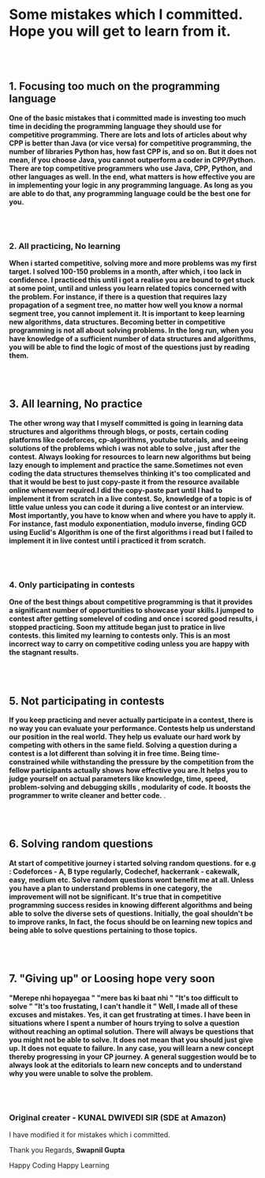 # Some mistakes which I committed. Hope you will get to learn from it.
<br><br>

<h2> 1. Focusing too much on the programming language</h2>
<p>
<b>One of the basic mistakes that i committed made is investing too much time in deciding the programming language they should use for competitive 
programming. There are lots and lots of articles about why CPP is better than Java (or vice versa) for competitive programming, the number of libraries 
Python has, how fast CPP is, and so on. But it does not mean, if you choose Java, you cannot outperform a coder in CPP/Python. There are top competitive programmers who use Java, CPP,  Python, and other languages as well. In the end, what matters is how effective you are in implementing your logic in any programming language. As long as you are able to do that, any programming language could be the best one for you.</b>
</p>
<br><br>
<h3>2. All practicing, No learning</h3>
<p>
<b>When i started competitive, solving more and more problems was my first target. I solved 100-150 problems in a month, after which, i too lack in confidence. I practiced this until i got a realise you are bound to get stuck at some point, until and unless you learn related topics concerned with the problem. For instance, if there is a question that requires lazy propagation of a segment tree, no matter how well you know a normal segment tree, you cannot implement it. It is important to keep learning new algorithms, data structures. Becoming better in competitive programming is not all about solving problems. In the long run, when you have knowledge of a sufficient number of data structures and algorithms, you will be able to find the logic of most of the questions just by reading them.</b>
</p>
<br><br>
<h2>3. All learning, No practice</h2>
<p>
<b>The other wrong way that I myself committed is going in learning data structures and algorithms through blogs, or posts, certain coding platforms like codeforces, 
cp-algorithms, youtube tutorials, and seeing solutions of the problems which i was not able to solve , just after the contest. Always looking for resources to learn new algorithms but being lazy enough to implement and practice the same.Sometimes not even coding the data structures themselves thinking it's too complicated and that it would be best to just copy-paste it from the resource available online whenever required.I did the copy-paste part until I had to implement it from scratch in a live contest. So, knowledge of a topic is of little value unless you can code it during a live contest or an interview. Most importantly, you have to know when and where you have to apply it. For instance, fast modulo exponentiation, modulo inverse, finding GCD using Euclid's Algorithm is one of the first algorithms i read but I failed to implement it in live contest until i practiced it from scratch.</b>
</p> 
<br><br>
<h3>4. Only participating in contests</h3>
<p>
<b>One of the best things about competitive programming is that it provides a significant number of opportunities to showcase your skills.I jumped to contest after getting somelevel of coding and once i scored good results, i stopped practicing. Soon my attitude began just to pratice in live contests. this limited my learning to contests only. This is an most incorrect way to carry on competitive coding unless you are happy with the stagnant results.</b>
</p>
<br><br>
<h2> 5. Not participating in contests</h2>
<p>
<b>If you keep practicing and never actually participate in a contest, there is no way you can evaluate your performance. Contests help us understand 
our position in the real world. They help us evaluate our hard work by competing with others in the same field. Solving a question during a contest is a lot different than solving it in free time. Being time-constrained while withstanding the pressure by the competition from the fellow participants actually shows how effective you are.It helps you to judge yourself on actual parameters like knowledge, time, speed, problem-solving and debugging skills , modularity of code. It boosts the programmer to write cleaner and better code.</b>   . 
</p>
<br><br>
<h2> 6. Solving random questions</h2>
<p>
<b>At start of competitive journey  i started solving random questions. for e.g : 
Codeforces - A, B type regularly,
Codechef, hackerrank - cakewalk, easy, medium etc.
Solve random questions wont benefit me at all. Unless you have a plan to understand problems in one category, the improvement will not be significant. It's true that in competitive programming success resides in knowing different algorithms and being able to solve the diverse sets of questions. Initially, the goal shouldn't be to improve ranks, In fact, the focus should be on learning new topics and being able to solve questions pertaining to those topics.</b>
</p>
<br><br>
<h2>7. "Giving up" or Loosing hope very soon</h2> 
<p>
<b>"Merepe nhi hopayegaa "
"mere bas ki baat nhi "
"It's too difficult to solve "
"It's too frustating, I can't handle it "
Well, I made all of these excuses and mistakes.
Yes, it can get frustrating at times. I have been in situations where I spent a number of hours trying to solve a question without reaching an optimal 
solution. There will always be questions that you might not be able to solve. It does not mean that you should just give up. It does not equate to failure. 
In any case, you will learn a new concept thereby progressing in your CP journey. A general suggestion would be to always look at the editorials to learn new concepts and to understand why you were unable to solve the problem.</b>  
</p>
<br><br>

### Original creater - KUNAL DWIVEDI SIR (SDE at Amazon)
I have modified it for mistakes which i committed.

Thank you
Regards, 
<b>Swapnil Gupta</b>




Happy Coding Happy Learning 
